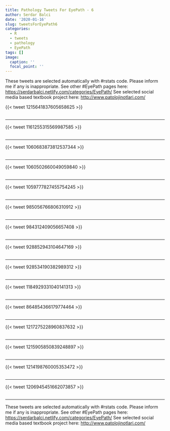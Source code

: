 ```yaml
---
title: Pathology Tweets For EyePath - 6
author: Serdar Balci
date: '2020-01-16'
slug: tweetsForEyePath6
categories:
  - R
  - tweets
  - pathology
  - EyePath
tags: []
image:
  caption: ''
  focal_point: ''
---
```



These tweets are selected automatically with #rstats code. Please inform me if any is inappropriate.
See other #EyePath pages here: https://serdarbalci.netlify.com/categories/EyePath/ 
See selected social media based textbook project here: http://www.patolojinotlari.com/

{{< tweet 1215641837605658625 >}}
<br>
<br>
<hr>
{{< tweet 1161255315569987585 >}}
<br>
<br>
<hr>
{{< tweet 1060683873812537344 >}}
<br>
<br>
<hr>
{{< tweet 1060502660049059840 >}}
<br>
<br>
<hr>
{{< tweet 1059777827455754245 >}}
<br>
<br>
<hr>
{{< tweet 985056766806310912 >}}
<br>
<br>
<hr>
{{< tweet 984312409056657408 >}}
<br>
<br>
<hr>
{{< tweet 928852943104647169 >}}
<br>
<br>
<hr>
{{< tweet 928534190382989312 >}}
<br>
<br>
<hr>
{{< tweet 1184929331040141313 >}}
<br>
<br>
<hr>
{{< tweet 864854366179774464 >}}
<br>
<br>
<hr>
{{< tweet 1217275228960837632 >}}
<br>
<br>
<hr>
{{< tweet 1215905850839248897 >}}
<br>
<br>
<hr>
{{< tweet 1214198760005353472 >}}
<br>
<br>
<hr>
{{< tweet 1206945451662073857 >}}
<br>
<br>
<hr>


These tweets are selected automatically with #rstats code. Please inform me if any is inappropriate.
See other #EyePath pages here: https://serdarbalci.netlify.com/categories/EyePath/ 
See selected social media based textbook project here: http://www.patolojinotlari.com/
